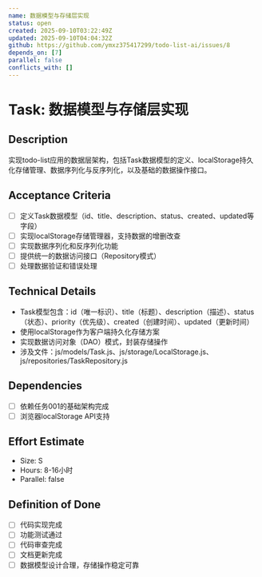 ```yaml
---
name: 数据模型与存储层实现
status: open
created: 2025-09-10T03:22:49Z
updated: 2025-09-10T04:04:32Z
github: https://github.com/ymxz375417299/todo-list-ai/issues/8
depends_on: [7]
parallel: false
conflicts_with: []
---
```


# Task: 数据模型与存储层实现

## Description
实现todo-list应用的数据层架构，包括Task数据模型的定义、localStorage持久化存储管理、数据序列化与反序列化，以及基础的数据操作接口。

## Acceptance Criteria
- [ ] 定义Task数据模型（id、title、description、status、created、updated等字段）
- [ ] 实现localStorage存储管理器，支持数据的增删改查
- [ ] 实现数据序列化和反序列化功能
- [ ] 提供统一的数据访问接口（Repository模式）
- [ ] 处理数据验证和错误处理

## Technical Details
- Task模型包含：id（唯一标识）、title（标题）、description（描述）、status（状态）、priority（优先级）、created（创建时间）、updated（更新时间）
- 使用localStorage作为客户端持久化存储方案
- 实现数据访问对象（DAO）模式，封装存储操作
- 涉及文件：js/models/Task.js、js/storage/LocalStorage.js、js/repositories/TaskRepository.js

## Dependencies
- [ ] 依赖任务001的基础架构完成
- [ ] 浏览器localStorage API支持

## Effort Estimate
- Size: S
- Hours: 8-16小时
- Parallel: false

## Definition of Done
- [ ] 代码实现完成
- [ ] 功能测试通过
- [ ] 代码审查完成
- [ ] 文档更新完成
- [ ] 数据模型设计合理，存储操作稳定可靠

